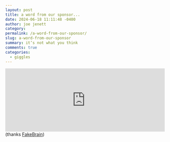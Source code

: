 ```yaml
---
layout: post
title: a word from our sponsor...
date: 2024-06-18 11:11:48 -0400
author: joe jenett
category: 
permalink: /a-word-from-our-sponsor/
slug: a-word-from-our-sponsor
summary: it’s not what you think
comments: true
categories:
  - giggles
---
```

<iframe src="https://f-brain.glitch.me/embed"
  style="border: none; width: 100%; height: 200px; overflow: hidden"
  frameborder="0"></iframe>
(thanks <a title="FakeBrain | Clickbait for everyone!" href="https://f-brain.glitch.me/">FakeBrain</a>)

<a href="https://brid.gy/publish/mastodon"></a>